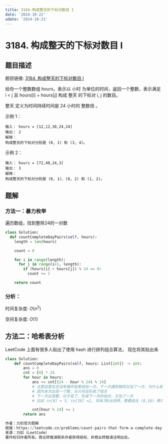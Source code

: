 ```yaml
---
title: 3184-构成整天的下标对数目 I
date: '2024-10-22'
udate: '2024-10-22'
---
```

# 3184. 构成整天的下标对数目 I

## 题目描述
题目链接: [3184. 构成整天的下标对数目 I](https://leetcode.cn/problems/count-pairs-that-form-a-complete-day-i/description/)

给你一个整数数组 hours，表示以 小时 为单位的时间，返回一个整数，表示满足 i < j 且 hours[i] + hours[j] 构成 整天 的下标对 i, j 的数目。

整天 定义为时间持续时间是 24 小时的 整数倍 。

示例 1：
```
输入： hours = [12,12,30,24,24]
输出： 2
解释：
构成整天的下标对分别是 (0, 1) 和 (3, 4)。
```

示例 2：
```
输入： hours = [72,48,24,3]
输出： 3
解释：
构成整天的下标对分别是 (0, 1)、(0, 2) 和 (1, 2)。
```


## 题解
### 方法一：暴力枚举

遍历数组，找到整除24的一对数
```py
class Solution:
  def countCompleteDayPairs(self, hours):
    length = len(hours)

    count = 0

    for i in range(length):
      for j in range(i+1, length):
        if (hours[i] + hours[j]) % 24 == 0:
          count += 1

    return count
```

### 分析：
时间复杂度: $O(n^2)$

空间复杂度: $O(1)$

## 方法二：哈希表分析
LeetCode 上面有很多人贴出了使用 hash 进行排列组合算法， 现在将其贴出来

```py
class Solution:
    def countCompleteDayPairs(self, hours: List[int]) -> int:
        ans = 0
        cnt = [0] * 24
        for hour in hours:
            ans += cnt[(24 - hour % 24) % 24]
            # 注意这里在还没有循环结束结加一次，下一次遇到相同又加了一次，为什么呢？
            # 因为本次出现一个数，与只对应形成了组合
            # 下一次出现数，位子变了，形成下一次的组合，又加了一次
            # 比如 cn[8] = 3, cn[16] =2, 则本次8出现時，需要组合 (8,16) 两次，此时16表示两次不同位子

            cnt[hour % 24] += 1
        return ans

作者：力扣官方题解
链接：https://leetcode.cn/problems/count-pairs-that-form-a-complete-day-ii/solutions/2928185/gou-cheng-zheng-tian-de-xia-biao-dui-shu-4ijs/
来源：力扣（LeetCode）
著作权归作者所有。商业转载请联系作者获得授权，非商业转载请注明出处。
```
